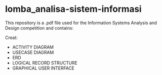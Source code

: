 # lomba_analisa-sistem-informasi
This repository is a .pdf file used for the Information Systems Analysis and Design competition and contains:

Creat:
- ACTIVITY DIAGRAM
- USECASE DIAGRAM
- ERD
- LOGICAL RECORD STRUCTURE
- GRAPHICAL USER INTERFACE
